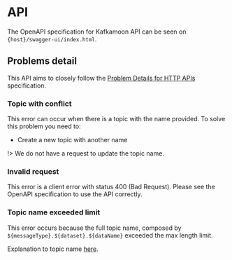 # API

The OpenAPI specification for Kafkamoon API can be seen on `{host}/swagger-ui/index.html`.

## Problems detail

This API aims to closely follow the [Problem Details for HTTP APIs](https://www.rfc-editor.org/rfc/rfc7807)
specification.

### Topic with conflict

This error can occur when there is a topic with the name provided. To solve this problem you need to:

- Create a new topic with another name

!> We do not have a request to update the topic name.

### Invalid request

This error is a client error with status 400 (Bad Request). Please see the OpenAPI specification to use the API
correctly.

### Topic name exceeded limit

This error occurs because the full topic name, composed by `${messageType}.${dataset}.${dataName}` exceeded the max
length limit.

Explanation to topic name [here](explanation/?id=topic-name).

